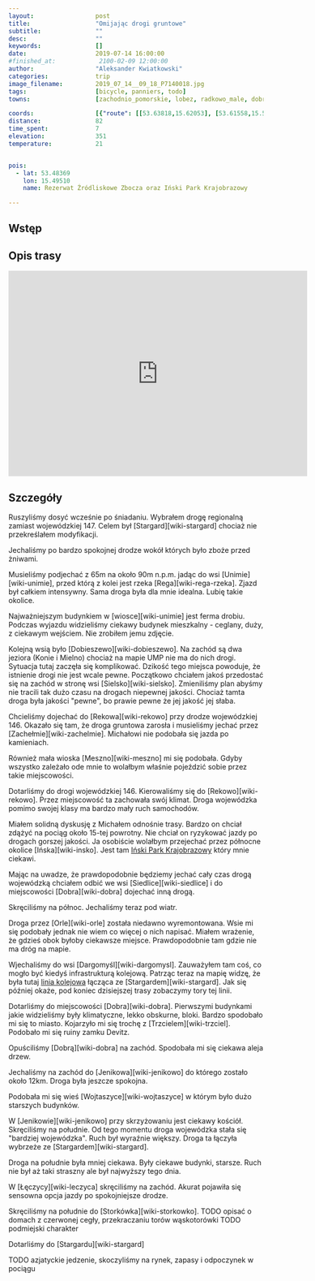```yaml
---
layout:                 post
title:                  "Omijając drogi gruntowe"
subtitle:               ""
desc:                   ""
keywords:               []
date:                   2019-07-14 16:00:00
#finished_at:            2100-02-09 12:00:00
author:                 "Aleksander Kwiatkowski"
categories:             trip
image_filename:         2019_07_14__09_18_P7140018.jpg
tags:                   [bicycle, panniers, todo]
towns:                  [zachodnio_pomorskie, lobez, radkowo_male, dobra, maszewo, stara_dabrowa]

coords:                 [{"route": [[53.63818,15.62053], [53.61558,15.53470], [53.62953,15.52800], [53.63523,15.54191], [53.64337,15.51650], [53.61547,15.48148], [53.64327,15.44852], [53.63197,15.35978], [53.58196,15.31686], [53.56412,15.18262], [53.57707,15.13559], [53.53505,15.11962], [53.49974,15.06572], [53.43373,15.07344], [53.43158,15.05542], [53.40437,15.02830], [53.36679,15.03362], [53.34630,15.05851], [53.33902,15.03122]], "type": "bicycle"}]
distance:               82
time_spent:             7
elevation:              351
temperature:            21


pois:
  - lat: 53.48369
    lon: 15.49510
    name: Rezerwat Źródliskowe Zbocza oraz Iński Park Krajobrazowy

---
```


[wiki-inski-park]: https://pl.wikipedia.org/wiki/I%C5%84ski_Park_Krajobrazowy

## Wstęp

## Opis trasy

<iframe height='405' width='590' frameborder='0' allowtransparency='true' scrolling='no' src='https://www.strava.com/activities/2532548766/embed/91b9230cc86ec4633598f09268fa64023af89d11'></iframe>

## Szczegóły

Ruszyliśmy dosyć wcześnie po śniadaniu. Wybrałem drogę regionalną
zamiast wojewódzkiej 147. Celem był [Stargard][wiki-stargard] chociaż
nie przekreślałem modyfikacji.

Jechaliśmy po bardzo spokojnej drodze wokół których było zboże przed żniwami.

Musieliśmy podjechać z 65m na około 90m n.p.m. jadąc do wsi [Unimie][wiki-unimie],
przed którą z kolei jest rzeka [Rega][wiki-rega-rzeka].
Zjazd był całkiem intensywny. Sama droga była dla mnie idealna.
Lubię takie okolice.

Najważniejszym budynkiem w [wiosce][wiki-unimie] jest ferma drobiu.
Podczas wyjazdu widzieliśmy ciekawy budynek mieszkalny - ceglany, duży,
z ciekawym wejściem. Nie zrobiłem jemu zdjęcie.

Kolejną wsią było [Dobieszewo][wiki-dobieszewo]. Na zachód są dwa jeziora
(Konie i Mielno) chociaż na mapie UMP nie ma do nich drogi. Sytuacja tutaj
zaczęła się komplikować. Dzikość tego miejsca powoduje, że istnienie drogi
nie jest wcale pewne. Początkowo chciałem jakoś przedostać się na zachód
w stronę wsi [Sielsko][wiki-sielsko]. Zmieniliśmy plan abyśmy
nie tracili tak dużo czasu na drogach niepewnej jakości. Chociaż tamta droga
była jakości "pewne", bo prawie pewne że jej jakość jej słaba.

Chcieliśmy dojechać do [Rekowa][wiki-rekowo] przy drodze wojewódzkiej 146.
Okazało się tam, że droga gruntowa zarosła i musieliśmy jechać
przez [Zachełmie][wiki-zachelmie]. Michałowi nie podobała się jazda
po kamieniach.

Również mała wioska [Meszno][wiki-meszno] mi się podobała. Gdyby wszystko zależało
ode mnie to wolałbym właśnie pojeździć sobie przez takie miejscowości.

Dotarliśmy do drogi wojewódzkiej 146. Kierowaliśmy się do [Rekowo][wiki-rekowo].
Przez miejscowość ta zachowała swój klimat. Droga wojewódzka pomimo
swojej klasy ma bardzo mały ruch samochodów.

Miałem solidną dyskusję z Michałem odnośnie trasy. Bardzo on chciał zdążyć na pociąg
około 15-tej powrotny. Nie chciał on ryzykować jazdy po drogach gorszej jakości.
Ja osobiście wolałbym przejechać przez północne okolice
[Ińska][wiki-insko]. Jest tam [Iński Park Krajobrazowy][wiki-inski-park]
który mnie ciekawi.

Mając na uwadze, że prawdopodobnie będziemy jechać cały czas drogą wojewódzką
chciałem odbić we wsi [Siedlice][wiki-siedlice] i do miejscowości [Dobra][wiki-dobra]
dojechać inną drogą.

Skręciliśmy na północ. Jechaliśmy teraz pod wiatr.

Droga przez [Orle][wiki-orle] została niedawno wyremontowana. Wsie mi się
podobały jednak nie wiem co więcej o nich napisać. Miałem wrażenie, że gdzieś
obok byłoby ciekawsze miejsce. Prawdopodobnie tam gdzie nie ma dróg na mapie.

Wjechaliśmy do wsi [Dargomyśl][wiki-dargomysl]. Zauważyłem tam
coś, co mogło być kiedyś infrastrukturą kolejową. Patrząc teraz na mapię
widzę, że była tutaj [linia kolejowa][wiki-dargomysl-linia]
łącząca ze [Stargardem][wiki-stargard]. Jak się później okaże,
pod koniec dzisiejszej trasy zobaczymy tory tej linii.

[wiki-dargomysl-linia]: https://pl.wikipedia.org/wiki/Linia_kolejowa_Mieszewo_-_Resko_P%C3%B3%C5%82nocne_W%C4%85skotorowe

Dotarliśmy do miejscowości [Dobra][wiki-dobra]. Pierwszymi budynkami jakie
widzieliśmy były klimatyczne, lekko obskurne, bloki.
Bardzo spodobało mi się to miasto. Kojarzyło mi się trochę
z [Trzcielem][wiki-trzciel]. Podobało mi się ruiny zamku Devitz.

Opuściliśmy [Dobrą][wiki-dobra] na zachód. Spodobała mi się ciekawa aleja
drzew.

Jechaliśmy na zachód do [Jenikowa][wiki-jenikowo] do którego zostało około 12km.
Droga była jeszcze spokojna.

Podobała mi się wieś [Wojtaszyce][wiki-wojtaszyce] w którym było
dużo starszych budynków.

W [Jenikowie][wiki-jenikowo] przy skrzyżowaniu jest ciekawy kościół.
Skręciliśmy na południe. Od tego momentu droga wojewódzka stała się
"bardziej wojewódzka". Ruch był wyraźnie większy. Droga ta łączyła
wybrzeże ze [Stargardem][wiki-stargard].

Droga na południe była mniej ciekawa. Były ciekawe budynki, starsze.
Ruch nie był aż taki straszny ale był najwyższy tego dnia.

W [Łęczycy][wiki-leczyca] skręciliśmy na zachód. Akurat pojawiła się
sensowna opcja jazdy po spokojniejsze drodze.

Skręciliśmy na południe do [Storkówka][wiki-storkowko].
TODO opisać o domach z czerwonej cegły, przekraczaniu torów wąskotorówki
TODO podmiejski charakter

Dotarliśmy do [Stargardu][wiki-stargard]

TODO azjatyckie jedzenie, skoczyliśmy na rynek, zapasy i odpoczynek w pociągu
